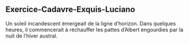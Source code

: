 ## Exercice-Cadavre-Exquis-Luciano
Un soleil incandescent émergeait de la ligne d’horizon. Dans quelques heures, il commencerait à réchauffer les pattes d’Albert engourdies par la nuit de l’hiver austral. 
